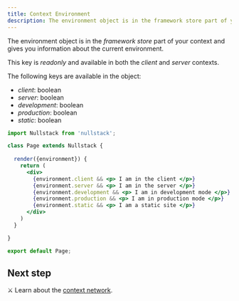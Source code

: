 ```yaml
---
title: Context Environment
description: The environment object is in the framework store part of your context and gives you information about the current environment
---
```


The environment object is in the *framework store* part of your context and gives you information about the current environment.

This key is *readonly* and available in both the *client* and *server* contexts.

The following keys are available in the object:

- *client*: boolean
- *server*: boolean
- *development*: boolean
- *production*: boolean
- *static*: boolean

```jsx
import Nullstack from 'nullstack';

class Page extends Nullstack {
 
  render({environment}) {
    return (
      <div> 
        {environment.client && <p> I am in the client </p>}
        {environment.server && <p> I am in the server </p>}
        {environment.development && <p> I am in development mode </p>}
        {environment.production && <p> I am in production mode </p>}
        {environment.static && <p> I am a static site </p>}
      </div>
    )
  }

}

export default Page;
```

## Next step

⚔ Learn about the [context network](/context-network).